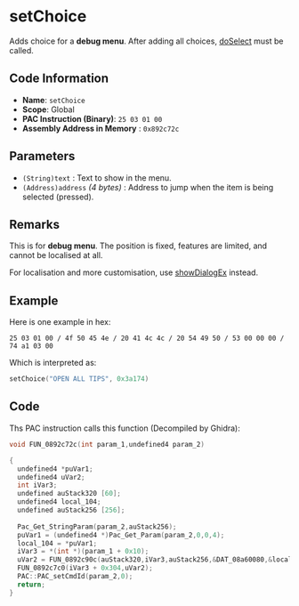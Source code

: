 # setChoice

Adds choice for a **debug menu**. After adding all choices, [doSelect](./doselect.md) must be called.

## Code Information

- **Name**: `setChoice`
- **Scope**: Global
- **PAC Instruction (Binary)**: `25 03 01 00`
- **Assembly Address in Memory** : `0x892c72c`

## Parameters

- `(String)text` : Text to show in the menu.
- `(Address)address` *(4 bytes)* : Address to jump when the item is being selected (pressed).

## Remarks

This is for **debug menu**. The position is fixed, features are limited, and cannot be localised at all.

For localisation and more customisation, use [showDialogEx](./showdialogex.md) instead.

## Example

Here is one example in hex:

```25 03 01 00 / 4f 50 45 4e / 20 41 4c 4c / 20 54 49 50 / 53 00 00 00 / 74 a1 03 00```

Which is interpreted as:

```c
setChoice("OPEN ALL TIPS", 0x3a174)
```

## Code

Ths PAC instruction calls this function (Decompiled by Ghidra):

```c
void FUN_0892c72c(int param_1,undefined4 param_2)

{
  undefined4 *puVar1;
  undefined4 uVar2;
  int iVar3;
  undefined auStack320 [60];
  undefined4 local_104;
  undefined auStack256 [256];
  
  Pac_Get_StringParam(param_2,auStack256);
  puVar1 = (undefined4 *)Pac_Get_Param(param_2,0,0,4);
  local_104 = *puVar1;
  iVar3 = *(int *)(param_1 + 0x10);
  uVar2 = FUN_0892c90c(auStack320,iVar3,auStack256,&DAT_08a60080,&local_104,&DAT_08aabddc);
  FUN_0892c7c0(iVar3 + 0x304,uVar2);
  PAC::PAC_setCmdId(param_2,0);
  return;
}
```

